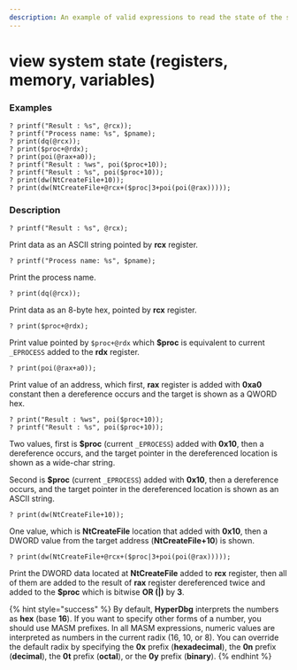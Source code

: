 ```yaml
---
description: An example of valid expressions to read the state of the system
---
```


# view system state (registers, memory, variables)

### Examples

```clike
? printf("Result : %s", @rcx));
? printf("Process name: %s", $pname);
? print(dq(@rcx));
? print($proc+@rdx);
? print(poi(@rax+a0));
? printf("Result : %ws", poi($proc+10));
? printf("Result : %s", poi($proc+10));
? print(dw(NtCreateFile+10));
? print(dw(NtCreateFile+@rcx+($proc|3+poi(poi(@rax)))));
```

### Description

```clike
? printf("Result : %s", @rcx);
```

Print data as an ASCII string pointed by **rcx** register.

```clike
? printf("Process name: %s", $pname);
```

Print the process name.

```clike
? print(dq(@rcx));
```

Print data as an 8-byte hex, pointed by **rcx** register.

```clike
? print($proc+@rdx);
```

Print value pointed by `$proc+@rdx` which **$proc** is equivalent to current `_EPROCESS` added to the **rdx** register.

```clike
? print(poi(@rax+a0));
```

Print value of an address, which first, **rax** register is added with **0xa0** constant then a dereference occurs and the target is shown as a QWORD hex.

```clike
? print("Result : %ws", poi($proc+10));
? printf("Result : %s", poi($proc+10));
```

Two values, first is **$proc** (current `_EPROCESS`) added with **0x10**, then a dereference occurs, and the target pointer in the dereferenced location is shown as a wide-char string.

Second is **$proc** (current `_EPROCESS`) added with **0x10**, then a dereference occurs, and the target pointer in the dereferenced location is shown as an ASCII string.

```clike
? print(dw(NtCreateFile+10));
```

One value, which is **NtCreateFile** location that added with **0x10**, then a DWORD value from the target address (**NtCreateFile+10**) is shown.

```clike
? print(dw(NtCreateFile+@rcx+($proc|3+poi(poi(@rax)))));
```

Print the DWORD data located at **NtCreateFile** added to **rcx** register, then all of them are added to the result of **rax** register dereferenced twice and added to the **$proc** which is bitwise **OR (|)** by **3**.

{% hint style="success" %}
By default, **HyperDbg** interprets the numbers as **hex** (base **16**). If you want to specify other forms of a number, you should use MASM prefixes. In all MASM expressions, numeric values are interpreted as numbers in the current radix (16, 10, or 8). You can override the default radix by specifying the **0x** prefix (**hexadecimal**), the **0n** prefix (**decimal**), the **0t** prefix (**octal**), or the **0y** prefix (**binary**).
{% endhint %}
